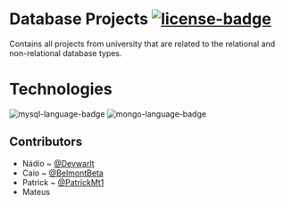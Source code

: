 # Database Projects [![license-badge]][license]
Contains all projects from university that are related to the relational and non-relational database types.

# Technologies
![mysql-language-badge] ![mongo-language-badge]

## Contributors
- Nádio ~ [@Devwarlt](https://github.com/Devwarlt)
- Caio ~ [@BelmontBeta](https://github.com/BelmontBeta)
- Patrick ~ [@PatrickMt1](https://github.com/PatrickMt1)
- Mateus

[mysql-language-badge]: https://img.shields.io/badge/MySQL-blue?logo=mysql&style=plastic
[mongo-language-badge]: https://img.shields.io/badge/Mongo%20DB-silver?logo=mongodb&style=plastic

[license-badge]: https://img.shields.io/badge/MIT-gray?style=plastic
[license]: /LICENSE
